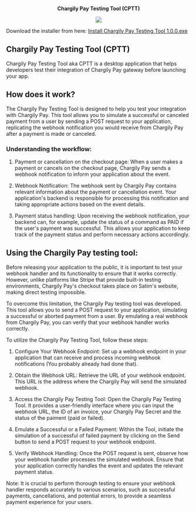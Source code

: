 <p align="center"> <b>Chargily Pay Testing Tool (CPTT)</b> </p>

<p align="center"><img src="https://i.imgur.com/CArEK6w.png"></p>

Download the installer from here: [Install Chargily Pay Testing Tool 1.0.0.exe](https://github.com/theHocineSaad/chargily-pay-testing-tool/releases/download/v1.0.0/Install.Chargily.Pay.Testing.Tool.1.0.0.exe "Install Chargily Pay Testing Tool 1.0.0.exe")

## Chargily Pay Testing Tool (CPTT)
Chargily Pay Testing Tool  aka CPTT is a desktop application that helps developers test their integration of Chargily Pay gateway before launching your app.

## How does it work?

The Chargily Pay Testing Tool is designed to help you test your integration with Chargily Pay. This tool allows you to simulate a successful or canceled payment from a user by sending a POST request to your application, replicating the webhook notification you would receive from Chargily Pay after a payment is made or canceled.

### Understanding the workflow:

1. Payment or cancellation on the checkout page:
   When a user makes a payment or cancels on the checkout page, Chargily Pay sends a webhook notification to inform your application about the event.

2. Webhook Notification:
   The webhook sent by Chargily Pay contains relevant information about the payment or cancellation event. Your application's backend is responsible for processing this notification and taking appropriate actions based on the event details.

3. Payment status handling:
   Upon receiving the webhook notification, your backend can, for example, update the status of a command as PAID if the user's payment was successful. This allows your application to keep track of the payment status and perform necessary actions accordingly.

## Using the Chargily Pay testing tool:

Before releasing your application to the public, it is important to test your webhook handler and its functionality to ensure that it works correctly. However, unlike platforms like Stripe that provide built-in testing environments, Chargily Pay's checkout takes place on Satim's website, making direct testing impossible.

To overcome this limitation, the Chargily Pay testing tool was developed. This tool allows you to send a POST request to your application, simulating a successful or aborted payment from a user. By emulating a real webhook from Chargily Pay, you can verify that your webhook handler works correctly.

To utilize the Chargily Pay Testing Tool, follow these steps:

1. Configure Your Webhook Endpoint:
   Set up a webhook endpoint in your application that can receive and process incoming webhook notifications (You probably already had done that).

2. Obtain the Webhook URL:
   Retrieve the URL of your webhook endpoint. This URL is the address where the Chargily Pay will send the simulated webhook.

3. Access the Chargily Pay Testing Tool:
   Open the Chargily Pay Testing Tool. It provides a user-friendly interface where you can input the webhook URL, the ID of an invoice, your Chargily Pay Secret and the status of the paiment (paid or failed).

4. Emulate a Successful or a Failed Payment:
   Within the Tool, initiate the simulation of a successful of failed payment by clicking on the Send button to send a POST request to your webhook endpoint.

5. Verify Webhook Handling:
   Once the POST request is sent, observe how your webhook handler processes the simulated webhook. Ensure that your application correctly handles the event and updates the relevant payment status.

Note: It is crucial to perform thorough testing to ensure your webhook handler responds accurately to various scenarios, such as successful payments, cancellations, and potential errors, to provide a seamless payment experience for your users.
